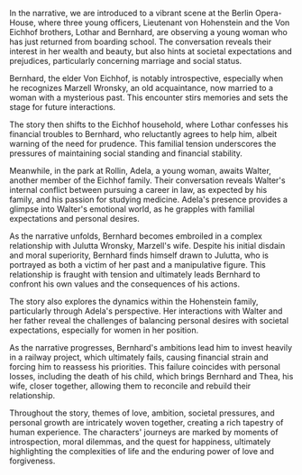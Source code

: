 In the narrative, we are introduced to a vibrant scene at the Berlin Opera-House, where three young officers, Lieutenant von Hohenstein and the Von Eichhof brothers, Lothar and Bernhard, are observing a young woman who has just returned from boarding school. The conversation reveals their interest in her wealth and beauty, but also hints at societal expectations and prejudices, particularly concerning marriage and social status.

Bernhard, the elder Von Eichhof, is notably introspective, especially when he recognizes Marzell Wronsky, an old acquaintance, now married to a woman with a mysterious past. This encounter stirs memories and sets the stage for future interactions.

The story then shifts to the Eichhof household, where Lothar confesses his financial troubles to Bernhard, who reluctantly agrees to help him, albeit warning of the need for prudence. This familial tension underscores the pressures of maintaining social standing and financial stability.

Meanwhile, in the park at Rollin, Adela, a young woman, awaits Walter, another member of the Eichhof family. Their conversation reveals Walter's internal conflict between pursuing a career in law, as expected by his family, and his passion for studying medicine. Adela's presence provides a glimpse into Walter's emotional world, as he grapples with familial expectations and personal desires.

As the narrative unfolds, Bernhard becomes embroiled in a complex relationship with Julutta Wronsky, Marzell's wife. Despite his initial disdain and moral superiority, Bernhard finds himself drawn to Julutta, who is portrayed as both a victim of her past and a manipulative figure. This relationship is fraught with tension and ultimately leads Bernhard to confront his own values and the consequences of his actions.

The story also explores the dynamics within the Hohenstein family, particularly through Adela's perspective. Her interactions with Walter and her father reveal the challenges of balancing personal desires with societal expectations, especially for women in her position.

As the narrative progresses, Bernhard's ambitions lead him to invest heavily in a railway project, which ultimately fails, causing financial strain and forcing him to reassess his priorities. This failure coincides with personal losses, including the death of his child, which brings Bernhard and Thea, his wife, closer together, allowing them to reconcile and rebuild their relationship.

Throughout the story, themes of love, ambition, societal pressures, and personal growth are intricately woven together, creating a rich tapestry of human experience. The characters' journeys are marked by moments of introspection, moral dilemmas, and the quest for happiness, ultimately highlighting the complexities of life and the enduring power of love and forgiveness.